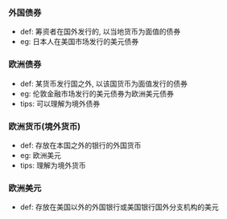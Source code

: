 ### 外国债券
- def: 筹资者在国外发行的, 以当地货币为面值的债券
- eg: 日本人在美国市场发行的美元债券

### 欧洲债券
- def: 某货币发行国之外, 以该国货币为面值发行的债券
- eg: 伦敦金融市场发行的美元债券为欧洲美元债券
- tips: 可以理解为境外债券

### 欧洲货币(境外货币)
- def: 存放在本国之外的银行的外国货币
- eg: 欧洲美元
- tips: 理解为境外货币

### 欧洲美元
- def: 存放在美国以外的外国银行或美国银行国外分支机构的美元
